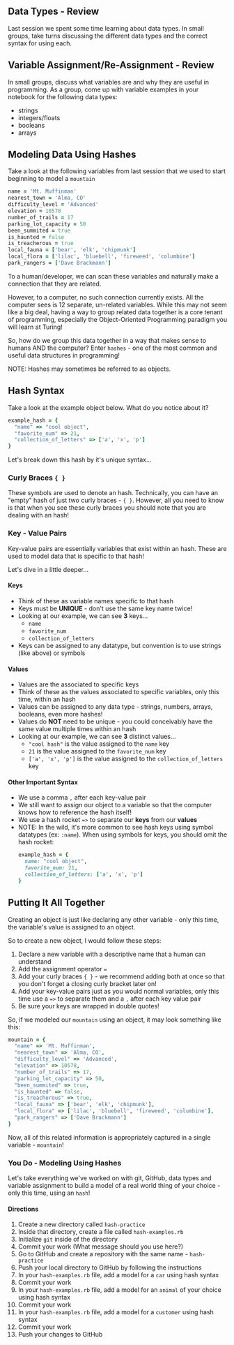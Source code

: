 ## Data Types - Review
Last session we spent some time learning about data types. In small groups, take turns discussing the different data types and the correct syntax for using each.

## Variable Assignment/Re-Assignment - Review
In small groups, discuss what variables are and why they are useful in programming. As a group, come up with variable examples in your notebook for the following data types:
- strings
- integers/floats
- booleans
- arrays

## Modeling Data Using Hashes
Take a look at the following variables from last session that we used to start beginning to model a `mountain`

```rb
name = 'Mt. Muffinman'
nearest_town = 'Alma, CO'
difficulty_level = 'Advanced'
elevation = 10578
number_of_trails = 17
parking_lot_capacity = 50
been_summited = true
is_haunted = false
is_treacherous = true
local_fauna = ['bear', 'elk', 'chipmunk']
local_flora = ['lilac', 'bluebell', 'fireweed', 'columbine']
park_rangers = ['Dave Brackmann']
```

To a human/developer, we can scan these variables and naturally make a connection that they are related.

However, to a computer, no such connection currently exists. All the computer sees is 12 separate, un-related variables. While this may not seem like a big deal, having a way to group related data together is a core tenant of programming, especially the Object-Oriented Programming paradigm you will learn at Turing!

So, how do we group this data together in a way that makes sense to humans AND the computer? Enter `hashes` - one of the most common and useful data structures in programming!

NOTE: Hashes may sometimes be referred to as objects.

## Hash Syntax
Take a look at the example object below. What do you notice about it?

```rb
example_hash = {
  "name" => "cool object",
  "favorite_num" => 21,
  "collection_of_letters" => ['a', 'x', 'p']
}
```

Let's break down this hash by it's unique syntax...

### Curly Braces `{ }`
These symbols are used to denote an hash. Technically, you can have an "empty" hash of just two curly braces - `{ }`. However, all you need to know is that when you see these curly braces you should note that you are dealing with an hash!

### Key - Value Pairs
Key-value pairs are essentially variables that exist within an hash. These are used to model data that is specific to that hash!

Let's dive in a little deeper...

#### Keys
- Think of these as variable names specific to that hash
- Keys must be **UNIQUE** - don't use the same key name twice!
- Looking at our example, we can see **3** keys...
  - `name`
  - `favorite_num`
  - `collection_of_letters`
- Keys can be assigned to any datatype, but convention is to use strings (like above) or symbols

#### Values
- Values are the associated to specific keys
- Think of these as the values associated to specific variables, only this time, within an hash
- Values can be assigned to any data type - strings, numbers, arrays, booleans, even more hashes!
- Values do **NOT** need to be unique - you could conceivably have the same value multiple times within an hash
- Looking at our example, we can see **3** distinct values...
  - `"cool hash"` is the value assigned to the `name` key
  - `21` is the value assigned to the `favorite_num` key
  - `['a', 'x', 'p']` is the value assigned to the `collection_of_letters` key

#### Other Important Syntax
- We use a comma `,` after each key-value pair
- We still want to assign our object to a variable so that the computer knows how to reference the hash itself!
- We use a hash rocket  `=>` to separate our **keys** from our **values**
- NOTE: In the wild, it's more common to see hash keys using symbol datatypes (ex: ```:name```). When using symbols for keys, you should omit the hash rocket:
  ```rb
  example_hash = {
    name: "cool object",
    favorite_num: 21,
    collection_of_letters: ['a', 'x', 'p']
  }
  ```


## Putting It All Together
Creating an object is just like declaring any other variable - only this time, the variable's value is assigned to an object.

So to create a new object, I would follow these steps:
1. Declare a new variable with a descriptive name that a human can understand
2. Add the assignment operator `=`
3. Add your curly braces `{ }` - we recommend adding both at once so that you don't forget a closing curly bracket later on!
4. Add your key-value pairs just as you would normal variables, only this time use a `=>` to separate them and a `,` after each key value pair
5. Be sure your keys are wrapped in double quotes!

So, if we modeled our `mountain` using an object, it may look something like this:

```rb
mountain = {
  "name" => 'Mt. Muffinman',
  "nearest_town" => 'Alma, CO',
  "difficulty_level" => 'Advanced',
  "elevation" => 10578,
  "number_of_trails" => 17,
  "parking_lot_capacity" => 50,
  "been_summited" => true,
  "is_haunted" => false,
  "is_treacherous" => true,
  "local_fauna" => ['bear', 'elk', 'chipmunk'],
  "local_flora" => ['lilac', 'bluebell', 'fireweed', 'columbine'],
  "park_rangers" => ['Dave Brackmann']
}
```

Now, all of this related information is appropriately captured in a single variable - `mountain`!

### You Do - Modeling Using Hashes
Let's take everything we've worked on with git, GitHub, data types and variable assignment to build a model of a real world thing of your choice - only this time, using an `hash`!

#### Directions
1. Create a new directory called `hash-practice`
1. Inside that directory, create a file called `hash-examples.rb`
1. Initialize `git` inside of the directory
1. Commit your work (What message should you use here?)
1. Go to GitHub and create a repository with the same name - `hash-practice`
1. Push your local directory to GitHub by following the instructions
1. In your `hash-examples.rb` file, add a model for a `car` using hash syntax
1. Commit your work
1. In your `hash-examples.rb` file, add a model for an `animal` of your choice using hash syntax
1. Commit your work
1. In your `hash-examples.rb` file, add a model for a `customer` using hash syntax
1. Commit your work
1. Push your changes to GitHub
